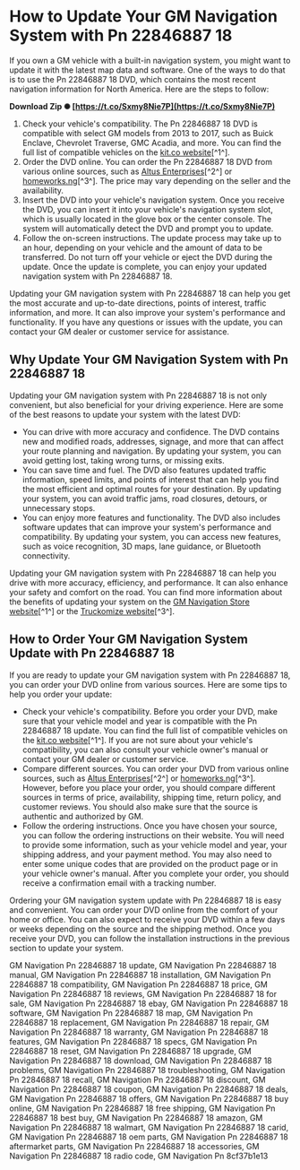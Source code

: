 # How to Update Your GM Navigation System with Pn 22846887 18
 
If you own a GM vehicle with a built-in navigation system, you might want to update it with the latest map data and software. One of the ways to do that is to use the Pn 22846887 18 DVD, which contains the most recent navigation information for North America. Here are the steps to follow:
 
**Download Zip ✺ [https://t.co/Sxmy8Nie7P](https://t.co/Sxmy8Nie7P)**


 
1. Check your vehicle's compatibility. The Pn 22846887 18 DVD is compatible with select GM models from 2013 to 2017, such as Buick Enclave, Chevrolet Traverse, GMC Acadia, and more. You can find the full list of compatible vehicles on the [kit.co website](https://kit.co/sipullive/gm-navigation-pn-22846887-18-raywethel)[^1^].
2. Order the DVD online. You can order the Pn 22846887 18 DVD from various online sources, such as [Altus Enterprises](https://www.altusx.com/forum/welcome-to-the-forum/gm-navigation-pn-22846887-18)[^2^] or [homeworks.ng](https://homeworks.ng/wp-content/uploads/2022/11/kapzer.pdf)[^3^]. The price may vary depending on the seller and the availability.
3. Insert the DVD into your vehicle's navigation system. Once you receive the DVD, you can insert it into your vehicle's navigation system slot, which is usually located in the glove box or the center console. The system will automatically detect the DVD and prompt you to update.
4. Follow the on-screen instructions. The update process may take up to an hour, depending on your vehicle and the amount of data to be transferred. Do not turn off your vehicle or eject the DVD during the update. Once the update is complete, you can enjoy your updated navigation system with Pn 22846887 18.

Updating your GM navigation system with Pn 22846887 18 can help you get the most accurate and up-to-date directions, points of interest, traffic information, and more. It can also improve your system's performance and functionality. If you have any questions or issues with the update, you can contact your GM dealer or customer service for assistance.
  
## Why Update Your GM Navigation System with Pn 22846887 18
 
Updating your GM navigation system with Pn 22846887 18 is not only convenient, but also beneficial for your driving experience. Here are some of the best reasons to update your system with the latest DVD:

- You can drive with more accuracy and confidence. The DVD contains new and modified roads, addresses, signage, and more that can affect your route planning and navigation. By updating your system, you can avoid getting lost, taking wrong turns, or missing exits.
- You can save time and fuel. The DVD also features updated traffic information, speed limits, and points of interest that can help you find the most efficient and optimal routes for your destination. By updating your system, you can avoid traffic jams, road closures, detours, or unnecessary stops.
- You can enjoy more features and functionality. The DVD also includes software updates that can improve your system's performance and compatibility. By updating your system, you can access new features, such as voice recognition, 3D maps, lane guidance, or Bluetooth connectivity.

Updating your GM navigation system with Pn 22846887 18 can help you drive with more accuracy, efficiency, and performance. It can also enhance your safety and comfort on the road. You can find more information about the benefits of updating your system on the [GM Navigation Store website](https://gmnavdisc.navigation.com/home/en_US/GMNA/USD)[^1^] or the [Truckomize website](https://truckomize.com/gm-navigation-update/)[^3^].
  
## How to Order Your GM Navigation System Update with Pn 22846887 18
 
If you are ready to update your GM navigation system with Pn 22846887 18, you can order your DVD online from various sources. Here are some tips to help you order your update:

- Check your vehicle's compatibility. Before you order your DVD, make sure that your vehicle model and year is compatible with the Pn 22846887 18 update. You can find the full list of compatible vehicles on the [kit.co website](https://kit.co/sipullive/gm-navigation-pn-22846887-18-raywethel)[^1^]. If you are not sure about your vehicle's compatibility, you can also consult your vehicle owner's manual or contact your GM dealer or customer service.
- Compare different sources. You can order your DVD from various online sources, such as [Altus Enterprises](https://www.altusx.com/forum/welcome-to-the-forum/gm-navigation-pn-22846887-18)[^2^] or [homeworks.ng](https://homeworks.ng/wp-content/uploads/2022/11/kapzer.pdf)[^3^]. However, before you place your order, you should compare different sources in terms of price, availability, shipping time, return policy, and customer reviews. You should also make sure that the source is authentic and authorized by GM.
- Follow the ordering instructions. Once you have chosen your source, you can follow the ordering instructions on their website. You will need to provide some information, such as your vehicle model and year, your shipping address, and your payment method. You may also need to enter some unique codes that are provided on the product page or in your vehicle owner's manual. After you complete your order, you should receive a confirmation email with a tracking number.

Ordering your GM navigation system update with Pn 22846887 18 is easy and convenient. You can order your DVD online from the comfort of your home or office. You can also expect to receive your DVD within a few days or weeks depending on the source and the shipping method. Once you receive your DVD, you can follow the installation instructions in the previous section to update your system.
 
GM Navigation Pn 22846887 18 update,  GM Navigation Pn 22846887 18 manual,  GM Navigation Pn 22846887 18 installation,  GM Navigation Pn 22846887 18 compatibility,  GM Navigation Pn 22846887 18 price,  GM Navigation Pn 22846887 18 reviews,  GM Navigation Pn 22846887 18 for sale,  GM Navigation Pn 22846887 18 ebay,  GM Navigation Pn 22846887 18 software,  GM Navigation Pn 22846887 18 map,  GM Navigation Pn 22846887 18 replacement,  GM Navigation Pn 22846887 18 repair,  GM Navigation Pn 22846887 18 warranty,  GM Navigation Pn 22846887 18 features,  GM Navigation Pn 22846887 18 specs,  GM Navigation Pn 22846887 18 reset,  GM Navigation Pn 22846887 18 upgrade,  GM Navigation Pn 22846887 18 download,  GM Navigation Pn 22846887 18 problems,  GM Navigation Pn 22846887 18 troubleshooting,  GM Navigation Pn 22846887 18 recall,  GM Navigation Pn 22846887 18 discount,  GM Navigation Pn 22846887 18 coupon,  GM Navigation Pn 22846887 18 deals,  GM Navigation Pn 22846887 18 offers,  GM Navigation Pn 22846887 18 buy online,  GM Navigation Pn 22846887 18 free shipping,  GM Navigation Pn 22846887 18 best buy,  GM Navigation Pn 22846887 18 amazon,  GM Navigation Pn 22846887 18 walmart,  GM Navigation Pn 22846887 18 carid,  GM Navigation Pn 22846887 18 oem parts,  GM Navigation Pn 22846887 18 aftermarket parts,  GM Navigation Pn 22846887 18 accessories,  GM Navigation Pn 22846887 18 radio code,  GM Navigation Pn
 8cf37b1e13
 
